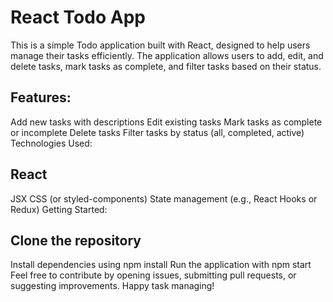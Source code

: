 # React Todo App

This is a simple Todo application built with React, designed to help users manage their tasks efficiently. The application allows users to add, edit, and delete tasks, mark tasks as complete, and filter tasks based on their status.

## Features:

Add new tasks with descriptions
Edit existing tasks
Mark tasks as complete or incomplete
Delete tasks
Filter tasks by status (all, completed, active)
Technologies Used:

## React
JSX
CSS (or styled-components)
State management (e.g., React Hooks or Redux)
Getting Started:

## Clone the repository
Install dependencies using npm install
Run the application with npm start
Feel free to contribute by opening issues, submitting pull requests, or suggesting improvements. Happy task managing! 
